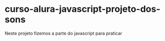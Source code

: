 # curso-alura-javascript-projeto-dos-sons
Neste projeto fizemos a parte do javascript para praticar
